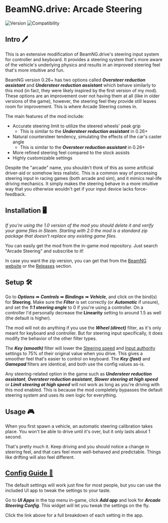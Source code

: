 # BeamNG.drive: Arcade Steering
![Version](https://img.shields.io/badge/Version-2.3.1-blue.svg) ![Compatibility](https://img.shields.io/badge/Game_compatibility-v27.2.0-green.svg)

## Intro 🖊️

This is an extensive modification of BeamNG.drive's steering input system for controller and keyboard. It provides a steering system that's more aware of the vehicle's underlying physics and results in an improved steering feel that's more intuitive and fun.

BeamNG version 0.26+ has two options called ***Oversteer reduction assistant*** and ***Understeer reduction assistant*** which behave similarly to this mod (in fact, they were likely inspired by the first version of my mod). These options are an improvement over not having them at all (like in older versions of the game), however, the steering feel they provide still leaves room for improvement. This is where Arcade Steering comes in.

The main features of the mod include:

 - Accurate steering limit to utilize the steered wheels' peak grip
   - This is similar to the ***Understeer reduction assistant*** in 0.26+
 - Natural countersteer tendency, simulating the effects of the car's caster angle
   - This is similar to the ***Oversteer reduction assistant*** in 0.26+
 - More refined steering feel compared to the stock assists
 - Highly customizable settings

Despite the "arcade" name, you shouldn't think of this as some artificial driver-aid or somehow less realistic. This is a common way of processing steering input in racing games (both arcade and sim), and it mimics real-life driving mechanics. It simply makes the steering behave in a more intuitive way that you otherwise wouldn't get if your input device lacks force-feedback.

## Installation 🖥️

*If you're using the 1.0 version of the mod you should delete it and verify your game files in Steam. Starting with 2.0 the mod is a standard zip package that doesn't replace any existing game files.*

You can easily get the mod from the in-game mod repository. Just search "Arcade Steering" and subscribe to it!

In case you want the zip version, you can get that from the [BeamNG website](https://www.beamng.com/resources/arcade-steering.24284/) or the [Releases](https://github.com/adam10603/BeamNG-Arcade-Steering/releases) section.

## Setup 🛠

Go to ***Options*** ➡ ***Controls*** ➡ ***Bindings*** ➡ ***Vehicle***, and click on the bind(s) for **Steering**. Make sure the ***Filter*** is set correctly (or ***Automatic*** if unsure), and set the ***1:1 steering angle*** to 0 if you're using a controller. On a controller I'd personally decrease the **Linearity** setting to around 1.5 as well (the default is higher).

The mod will not do anything if you use the ***Wheel (direct)*** filter, as it's only meant for keyboard and controller. But for steering input specifically, it does modify the behavior of the other filter types.

The ***Key (smooth)*** filter will lower the [Steering speed](ConfigGuide.md#steering-speed) and [Input authority](ConfigGuide.md#input-authority) settings to 75% of their original value when you drive. This gives a smoother feel that's easier to control on keyboard. The ***Key (fast)*** and ***Gamepad*** filters are identical, and both use the config values as-is.

Any steering-related option in the game such as ***Understeer reduction assistant***, ***Oversteer reduction assistant***, ***Slower steering at high speed*** or ***Limit steering at high speed*** will not work as long as you're driving with this mod enabled. This is because the mod completely bypasses the default steering system and uses its own logic for everything.

## Usage 🎮

When you first spawn a vehicle, an automatic steering calibration takes place. You won't be able to drive until it's over, but it only lasts about 1 second.

That's pretty much it. Keep driving and you should notice a change in steering feel, and that cars feel more well-behaved and predictable. Things like drifting will also feel different.

## [Config Guide 📝](ConfigGuide.md)

The default settings will work just fine for most people, but you can use the included UI app to tweak the settings to your taste.

Go to ***UI Apps*** in the top menu in-game, click ***Add app*** and look for ***Arcade Steering Config***. This widget will let you tweak the settings on the fly.

Click the link above for a full breakdown of each setting in the app.